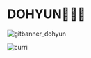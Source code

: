 # DOHYUN🧑🏻‍💻



![gitbanner_dohyun](https://user-images.githubusercontent.com/69891604/193527725-4e71dde8-9a76-42b1-b5af-4d7e4bcddf95.png)

![curri](https://tva1.sinaimg.cn/large/e6c9d24egy1h6m8g413dwj21hc0u0dja.jpg)

